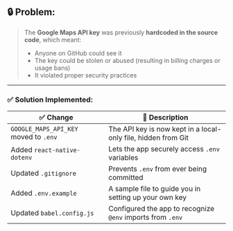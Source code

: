 
## 🔒 Problem:
> The **Google Maps API key** was previously **hardcoded in the source code**, which meant:
>
> - Anyone on GitHub could see it  
> - The key could be stolen or abused (resulting in billing charges or usage bans)  
> - It violated proper security practices  

---

### ✅ Solution Implemented:

| ✅ Change | 📄 Description |
|----------|----------------|
| `GOOGLE_MAPS_API_KEY` moved to `.env` | The API key is now kept in a local-only file, hidden from Git |
| Added `react-native-dotenv` | Lets the app securely access `.env` variables |
| Updated `.gitignore` | Prevents `.env` from ever being committed |
| Added `.env.example` | A sample file to guide you in setting up your own key |
| Updated `babel.config.js` | Configured the app to recognize `@env` imports from `.env` |